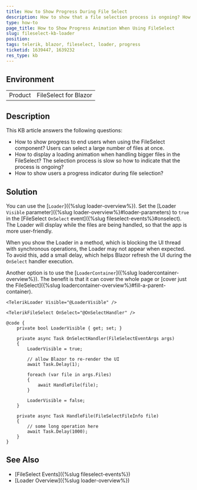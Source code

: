 ```yaml
---
title: How to Show Progress During File Select
description: How to show that a file selection process is ongoing? How to display loading progress to users when selecting a large number of files at once?
type: how-to
page_title: How to Show Progress Animation When Using FileSelect
slug: fileselect-kb-loader
position:
tags: telerik, blazor, fileselect, loader, progress
ticketid: 1639447, 1639232
res_type: kb
---
```


## Environment

<table>
  <tbody>
    <tr>
      <td>Product</td>
      <td>FileSelect for Blazor</td>
    </tr>
  </tbody>
</table>


## Description

This KB article answers the following questions:

* How to show progress to end users when using the FileSelect component? Users can select a large number of files at once.
* How to display a loading animation when handling bigger files in the FileSelect? The selection process is slow so how to indicate that the process is ongoing?
* How to show users a progress indicator during file selection?

## Solution

You can use the [`Loader`]({%slug loader-overview%}). Set the [Loader `Visible` parameter]({%slug loader-overview%}#loader-parameters) to `true` in the [FileSelect `OnSelect` event]({%slug fileselect-events%}#onselect). The Loader will display while the files are being handled, so that the app is more user-friendly.

When you show the Loader in a method, which is blocking the UI thread with synchronous operations, the Loader may not appear when expected. To avoid this, add a small delay, which helps Blazor refresh the UI during the `OnSelect` handler execution.

Another option is to use the [`LoaderContainer`]({%slug loadercontainer-overview%}). The benefit is that it can cover the whole page or [cover just the FileSelect]({%slug loadercontainer-overview%}#fill-a-parent-container).

````CSHTML
<TelerikLoader Visible="@LoaderVisible" />

<TelerikFileSelect OnSelect="@OnSelectHandler" />

@code {
    private bool LoaderVisible { get; set; }

    private async Task OnSelectHandler(FileSelectEventArgs args)
    {
        LoaderVisible = true;

        // allow Blazor to re-render the UI
        await Task.Delay(1);

        foreach (var file in args.Files)
        {
            await HandleFile(file);
        }

        LoaderVisible = false;
    }

    private async Task HandleFile(FileSelectFileInfo file)
    {
        // some long operation here
        await Task.Delay(1000);
    }
}
````

## See Also

* [FileSelect Events]({%slug fileselect-events%})
* [Loader Overview]({%slug loader-overview%})
